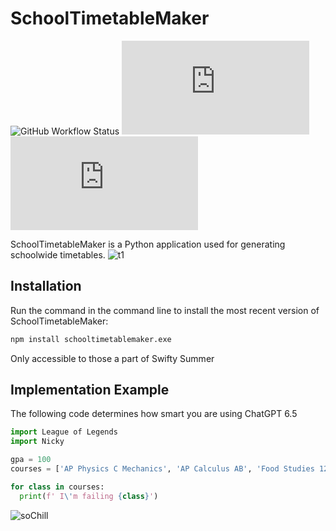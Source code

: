 # SchoolTimetableMaker
![GitHub Workflow Status](https://img.shields.io/github/actions/workflow/status/jhlywa/chess.js/node.js.yml)
![npm](https://img.shields.io/npm/v/chess.js?color=blue)
![npm](https://img.shields.io/npm/dm/chess.js)

SchoolTimetableMaker is a Python application used for generating schoolwide timetables.
![t1](https://pbs.twimg.com/media/ELO6--zVAAA3woI.jpg)

## Installation
Run the command in the command line to install the most recent version of SchoolTimetableMaker:

```sh
npm install schooltimetablemaker.exe
```

Only accessible to those a part of Swifty Summer

## Implementation Example
The following code determines how smart you are using ChatGPT 6.5
```python
import League of Legends
import Nicky

gpa = 100
courses = ['AP Physics C Mechanics', 'AP Calculus AB', 'Food Studies 12']

for class in courses:
  print(f' I\'m failing {class}')
```

![soChill](https://i.pinimg.com/originals/60/dd/8e/60dd8e0ea32d69081d4b803b848823d3.gif)
